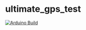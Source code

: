 # ultimate_gps_test

[![Arduino Build](https://github.com/zeulewan/ultimate_gps_test/actions/workflows/arduino.yml/badge.svg)](https://github.com/zeulewan/ultimate_gps_test/actions/workflows/arduino.yml)
